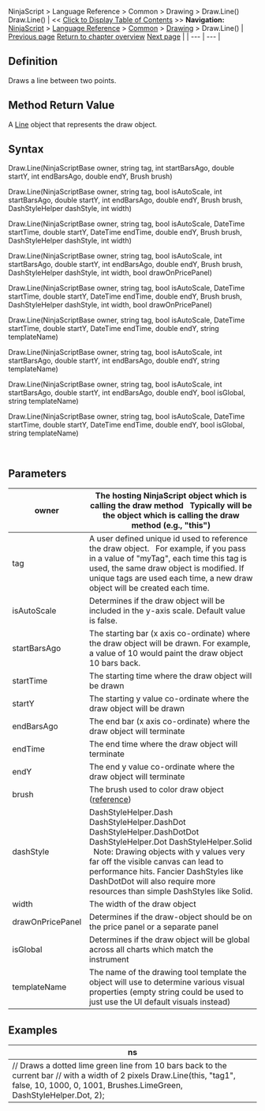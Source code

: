 ﻿
NinjaScript \> Language Reference \> Common \> Drawing \> Draw.Line()
Draw.Line()
| \<\< [Click to Display Table of Contents](draw_line.md) \>\> **Navigation:**     [NinjaScript](ninjascript.md) \> [Language Reference](language_reference_wip.md) \> [Common](common.md) \> [Drawing](drawing.md) \> Draw.Line() | [Previous page](horizontalline.md) [Return to chapter overview](drawing.md) [Next page](line.md) |
| --- | --- |
## Definition
Draws a line between two points.
 
## Method Return Value
A [Line](line.md) object that represents the draw object.
 
## Syntax
Draw.Line(NinjaScriptBase owner, string tag, int startBarsAgo, double startY, int endBarsAgo, double endY, Brush brush)  

Draw.Line(NinjaScriptBase owner, string tag, bool isAutoScale, int startBarsAgo, double startY, int endBarsAgo, double endY, Brush brush, DashStyleHelper dashStyle, int width)  

Draw.Line(NinjaScriptBase owner, string tag, bool isAutoScale, DateTime startTime, double startY, DateTime endTime, double endY, Brush brush, DashStyleHelper dashStyle, int width)  

Draw.Line(NinjaScriptBase owner, string tag, bool isAutoScale, int startBarsAgo, double startY, int endBarsAgo, double endY, Brush brush, DashStyleHelper dashStyle, int width, bool drawOnPricePanel)  

Draw.Line(NinjaScriptBase owner, string tag, bool isAutoScale, DateTime startTime, double startY, DateTime endTime, double endY, Brush brush, DashStyleHelper dashStyle, int width, bool drawOnPricePanel)  

Draw.Line(NinjaScriptBase owner, string tag, bool isAutoScale, DateTime startTime, double startY, DateTime endTime, double endY, string templateName)  

Draw.Line(NinjaScriptBase owner, string tag, bool isAutoScale, int startBarsAgo, double startY, int endBarsAgo, double endY, string templateName)  

Draw.Line(NinjaScriptBase owner, string tag, bool isAutoScale, int startBarsAgo, double startY, int endBarsAgo, double endY, bool isGlobal, string templateName)  

Draw.Line(NinjaScriptBase owner, string tag, bool isAutoScale, DateTime startTime, double startY, DateTime endTime, double endY, bool isGlobal, string templateName)
   

 
## Parameters
| owner | The hosting NinjaScript object which is calling the draw method   Typically will be the object which is calling the draw method (e.g., "this") |
| --- | --- |
| tag | A user defined unique id used to reference the draw object.    For example, if you pass in a value of "myTag", each time this tag is used, the same draw object is modified. If unique tags are used each time, a new draw object will be created each time. |
| isAutoScale | Determines if the draw object will be included in the y\-axis scale. Default value is false. |
| startBarsAgo | The starting bar (x axis co\-ordinate) where the draw object will be drawn. For example, a value of 10 would paint the draw object 10 bars back. |
| startTime | The starting time where the draw object will be drawn |
| startY | The starting y value co\-ordinate where the draw object will be drawn |
| endBarsAgo | The end bar (x axis co\-ordinate) where the draw object will terminate |
| endTime | The end time where the draw object will terminate |
| endY | The end y value co\-ordinate where the draw object will terminate |
| brush | The brush used to color draw object ([reference](https://msdn.microsoft.com/en-us/library/system.windows.media.brushes%28v=vs.110%29.aspx)) |
| dashStyle | DashStyleHelper.Dash  DashStyleHelper.DashDot  DashStyleHelper.DashDotDot  DashStyleHelper.Dot  DashStyleHelper.Solid    Note: Drawing objects with y values very far off the visible canvas can lead to performance hits. Fancier DashStyles like DashDotDot will also require more resources than simple DashStyles like Solid. |
| width | The width of the draw object |
| drawOnPricePanel | Determines if the draw\-object should be on the price panel or a separate panel |
| isGlobal | Determines if the draw object will be global across all charts which match the instrument |
| templateName | The name of the drawing tool template the object will use to determine various visual properties (empty string could be used to just use the UI default visuals instead) |
## 
## 
## Examples
| ns |
| --- |
| // Draws a dotted lime green line from 10 bars back to the current bar // with a width of 2 pixels Draw.Line(this, "tag1", false, 10, 1000, 0, 1001, Brushes.LimeGreen, DashStyleHelper.Dot, 2); |

